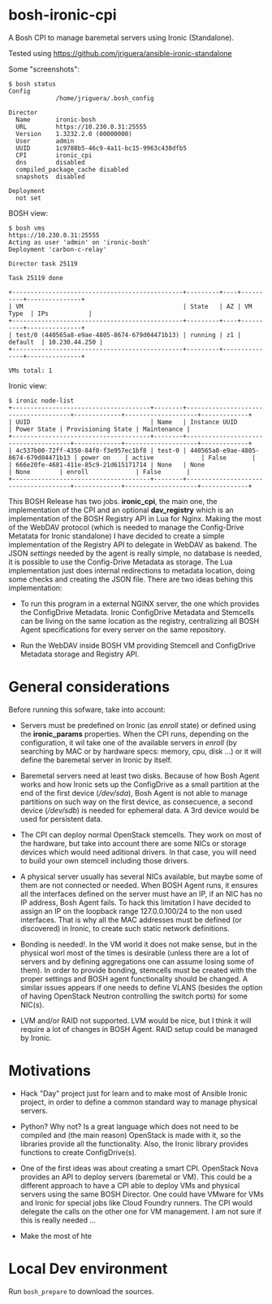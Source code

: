 # bosh-ironic-cpi

A Bosh CPI to manage baremetal servers using Ironic (Standalone).

Tested using https://github.com/jriguera/ansible-ironic-standalone


Some "screenshots":
```
$ bosh status
Config
             /home/jriguera/.bosh_config

Director
  Name       ironic-bosh
  URL        https://10.230.0.31:25555
  Version    1.3232.2.0 (00000000)
  User       admin
  UUID       1c9788b5-46c9-4a11-bc15-9963c438dfb5
  CPI        ironic_cpi
  dns        disabled
  compiled_package_cache disabled
  snapshots  disabled

Deployment
  not set

```

BOSH view:

```
$ bosh vms
https://10.230.0.31:25555
Acting as user 'admin' on 'ironic-bosh'
Deployment 'carbon-c-relay'

Director task 25119

Task 25119 done

+-----------------------------------------------+---------+----+----------+---------------+
| VM                                            | State   | AZ | VM Type  | IPs           |
+-----------------------------------------------+---------+----+----------+---------------+
| test/0 (440565a8-e9ae-4805-8674-679d04471b13) | running | z1 | default  | 10.230.44.250 |
+-----------------------------------------------+---------+---------------+---------------+

VMs total: 1

```

Ironic view:

```
$ ironic node-list
+--------------------------------------+--------+--------------------------------------+-------------+--------------------+-------------+
| UUID                                 | Name   | Instance UUID                        | Power State | Provisioning State | Maintenance |
+--------------------------------------+--------+--------------------------------------+-------------+--------------------+-------------+
| 4c537b00-72ff-4350-84f0-f3e957ec1bf8 | test-0 | 440565a8-e9ae-4805-8674-679d04471b13 | power on    | active             | False       |
| 666e20fe-4681-411e-85c9-21d615171714 | None   | None                                 | None        | enroll             | False       |
+--------------------------------------+--------+--------------------------------------+-------------+--------------------+-------------+

```

This BOSH Release has two jobs. **ironic_cpi**, the main one, the implementation of the CPI 
and an optional **dav_registry** which is an implementation of the BOSH Registry API in Lua 
for Nginx. Making the most of the WebDAV protocol (which is needed to manage the Config-Drive 
Metatata for Ironic standalone) I have decided to create a simple implementation of the Registry
API to delegate in WebDAV as bakend. The JSON *settings* needed by the agent is really simple, 
no database is needed, it is possible to use the Config-Drive Metadata as storage. The Lua 
implementation just does internal redirections to metadata location, doing some checks and 
creating the JSON file. There are two ideas behing this implementation:

  * To run this program in a external NGINX server, the one which provides the ConfigDrive Metadata. 
  Ironic ConfigDrive Metadata and Stemcells can be living on the same location as the registry,
  centralizing all BOSH Agent specifications for every server on the same repository.
  
  * Run the WebDAV inside BOSH VM providing Stemcell and ConfigDrive Metadata storage and 
  Registry API.


# General considerations

Before running this sofware, take into account:


* Servers must be predefined on Ironic (as *enroll* state) or defined using the **ironic_params**
properties. When the CPI runs, depending on the configuration, it wil take one of the available
servers in *enroll* (by searching by MAC or by hardware specs: memory, cpu, disk ...) or it
will define the baremetal server in Ironic by itself.

* Baremetal servers need at least two disks. Because of how Bosh Agent works and how Ironic sets 
up the ConfigDrive as a small partition at the end of the first device (*/dev/sda*), Bosh Agent 
is not able to manage partitions on such way on the first device, as consecuence, a second 
device (*/dev/sdb*) is needed for ephemeral data. A 3rd device would be used for persistent data.

* The CPI can deploy normal OpenStack stemcells. They work on most of the hardware, but take into 
account there are some NICs or storage devices which would need aditional drivers. In that case, 
you will need to build your own stemcell including those drivers.

* A physical server usually has several NICs available, but maybe some of them are not connected 
or needed. When BOSH Agent runs, it ensures all the interfaces defined on the server must have an IP,
if an NIC has no IP address, Bosh Agent fails. To hack this limitation I have decided to assign 
an IP on the loopback range 127.0.0.100/24 to the non used interfaces. That is why all the MAC 
addresses must be defined (or discovered) in Ironic, to create such static network definitions.

* Bonding is needed!. In the VM world it does not make sense, but in the physical worl most of
the times is desirable (unless there are a lot of servers and by defining aggregations one 
can assume losing some of them). In order to provide bonding, stemcells must be created with
the proper settings and BOSH agent functionality should be changed. A similar issues appears
if one needs to define VLANS (besides the option of having OpenStack Neutron controlling the
switch ports) for some NIC(s).

* LVM and/or RAID not supported. LVM would be nice, but I think it will require a lot of 
changes in BOSH Agent. RAID setup could be managed by Ironic.



# Motivations

* Hack "Day" project just for learn and to make most of Ansible Ironic project, in order to 
define a common standard way to manage physical servers.

* Python? Why not? Is a great language which does not need to be compiled and (the main reason) 
OpenStack is made with it, so the libraries provide all the functionality. Also, the Ironic 
library provides functions to create ConfigDrive(s).

* One of the first ideas was about creating a smart CPI. OpenStack Nova provides an API to 
deploy servers (baremetal or VM). This could be a different approach to have a CPI able to 
deploy VMs and physical servers using the same BOSH Director. One could have VMware for VMs 
and Ironic for special jobs like Cloud Foundry runners. The CPI would delegate the calls on
the other one for VM management. I am not sure if this is really needed ...

* Make the most of hte


# Local Dev environment

Run `bosh_prepare` to download the sources.
